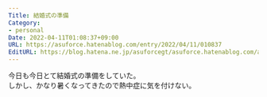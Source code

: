 ```yaml
---
Title: 結婚式の準備
Category:
- personal
Date: 2022-04-11T01:08:37+09:00
URL: https://asuforce.hatenablog.com/entry/2022/04/11/010837
EditURL: https://blog.hatena.ne.jp/asuforcegt/asuforce.hatenablog.com/atom/entry/13574176438081771462
---
```


今日も今日とて結婚式の準備をしていた。  
しかし、かなり暑くなってきたので熱中症に気を付けない。
